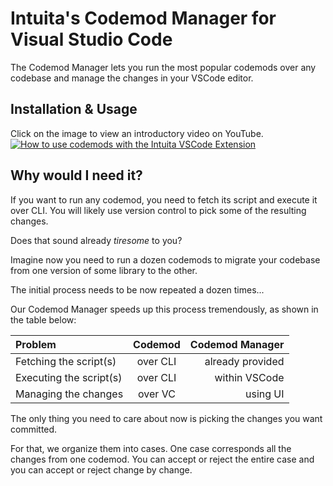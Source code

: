 # Intuita's Codemod Manager for Visual Studio Code

The Codemod Manager lets you run the most popular codemods over any codebase and manage the changes in your VSCode editor.

## Installation & Usage

Click on the image to view an introductory video on YouTube.
[![How to use codemods with the Intuita VSCode Extension](https://img.youtube.com/vi/pEGdu-cpu5k/0.jpg)](https://www.youtube.com/watch?v=pEGdu-cpu5k "How to use codemods with the Intuita VSCode Extension")

## Why would I need it?

If you want to run any codemod, you need to fetch its script and execute it over CLI. You will likely use version control to pick some of the resulting changes.

Does that sound already _tiresome_ to you?

Imagine now you need to run a dozen codemods to migrate your codebase from one version of some library to the other.

The initial process needs to be now repeated a dozen times...

Our Codemod Manager speeds up this process tremendously, as shown in the table below:

| Problem | Codemod | Codemod Manager |
|:--|:--:|--:|
| Fetching the script(s) | over CLI | already provided |
| Executing the script(s) | over CLI | within VSCode 
| Managing the changes| over VC | using UI

The only thing you need to care about now is picking the changes you want committed.

For that, we organize them into cases. One case corresponds all the changes from one codemod. You can accept or reject the entire case and you can accept or reject change by change.

